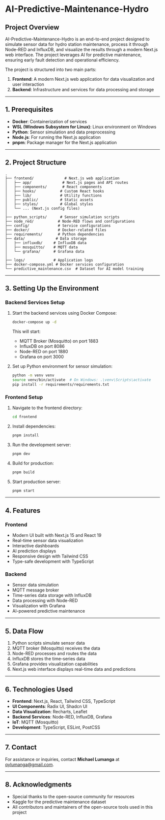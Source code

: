 # AI-Predictive-Maintenance-Hydro

## Project Overview
AI-Predictive-Maintenance-Hydro is an end-to-end project designed to simulate sensor data for hydro station maintenance, process it through Node-RED and InfluxDB, and visualize the results through a modern Next.js web interface. The project leverages AI for predictive maintenance, ensuring early fault detection and operational efficiency.

The project is structured into two main parts:
1. **Frontend**: A modern Next.js web application for data visualization and user interaction
2. **Backend**: Infrastructure and services for data processing and storage

---

## 1. Prerequisites
- **Docker**: Containerization of services
- **WSL (Windows Subsystem for Linux)**: Linux environment on Windows
- **Python**: Sensor simulation and data preprocessing
- **Node.js**: For running the Next.js application
- **pnpm**: Package manager for the Next.js application

---

## 2. Project Structure
```
.
├── frontend/              # Next.js web application
│   ├── app/              # Next.js pages and API routes
│   ├── components/       # React components
│   ├── hooks/           # Custom React hooks
│   ├── lib/             # Utility functions
│   ├── public/          # Static assets
│   ├── styles/          # Global styles
│   └── ... (Next.js config files)
│
├── python_scripts/      # Sensor simulation scripts
├── node_red/           # Node-RED flows and configurations
├── config/             # Service configurations
├── docker/             # Docker-related files
├── requirements/       # Python dependencies
├── data/              # Data storage
│   ├── influxdb/     # InfluxDB data
│   ├── mosquitto/    # MQTT data
│   └── grafana/      # Grafana data
│
├── logs/             # Application logs
├── docker-compose.yml # Docker services configuration
└── predictive_maintenance.csv  # Dataset for AI model training
```

---

## 3. Setting Up the Environment

### Backend Services Setup
1. Start the backend services using Docker Compose:
   ```bash
   docker-compose up -d
   ```
   This will start:
   - MQTT Broker (Mosquitto) on port 1883
   - InfluxDB on port 8086
   - Node-RED on port 1880
   - Grafana on port 3000

2. Set up Python environment for sensor simulation:
   ```bash
   python -m venv venv
   source venv/bin/activate  # On Windows: .\venv\Scripts\activate
   pip install -r requirements/requirements.txt
   ```

### Frontend Setup
1. Navigate to the frontend directory:
   ```bash
   cd frontend
   ```

2. Install dependencies:
   ```bash
   pnpm install
   ```

3. Run the development server:
   ```bash
   pnpm dev
   ```

4. Build for production:
   ```bash
   pnpm build
   ```

5. Start production server:
   ```bash
   pnpm start
   ```

---

## 4. Features

### Frontend
- Modern UI built with Next.js 15 and React 19
- Real-time sensor data visualization
- Interactive dashboards
- AI prediction displays
- Responsive design with Tailwind CSS
- Type-safe development with TypeScript

### Backend
- Sensor data simulation
- MQTT message broker
- Time-series data storage with InfluxDB
- Data processing with Node-RED
- Visualization with Grafana
- AI-powered predictive maintenance

---

## 5. Data Flow
1. Python scripts simulate sensor data
2. MQTT broker (Mosquitto) receives the data
3. Node-RED processes and routes the data
4. InfluxDB stores the time-series data
5. Grafana provides visualization capabilities
6. Next.js web interface displays real-time data and predictions

---

## 6. Technologies Used
- **Frontend**: Next.js, React, Tailwind CSS, TypeScript
- **UI Components**: Radix UI, Shadcn UI
- **Data Visualization**: Recharts, Leaflet
- **Backend Services**: Node-RED, InfluxDB, Grafana
- **IoT**: MQTT (Mosquitto)
- **Development**: TypeScript, ESLint, PostCSS

---

## 7. Contact
For assistance or inquiries, contact **Michael Lumanga** at [qylumanga@gmail.com](mailto:qylumanga@gmail.com).

---

## 8. Acknowledgments
- Special thanks to the open-source community for resources
- Kaggle for the predictive maintenance dataset
- All contributors and maintainers of the open-source tools used in this project

